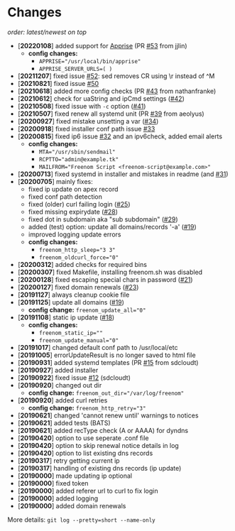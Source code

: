# Changes

_order: latest/newest on top_

- [**20220108**] added support for [Apprise](https://github.com/caronc/apprise) (PR [#53](https://github.com/mkorthof/freenom-script/pull/53) from jjlin)
  - **config changes:**
    - `APPRISE="/usr/local/bin/apprise"` 
    - `APPRISE_SERVER_URLS=( )`
- [**20211207**] fixed issue [#52](https://github.com/mkorthof/freenom-script/issues/52): sed removes CR using \r instead of ^M
- [**20210821**] fixed issue [#50](https://github.com/mkorthof/freenom-script/issues/50)
- [**20210618**] added more config checks (PR [#43](https://github.com/mkorthof/freenom-script/issues/43) from nathanfranke)
- [**20210612**] check for uaString and ipCmd settings ([#42](https://github.com/mkorthof/freenom-script/issues/42))
- [**20210508**] fixed issue with `-c` option ([#41](https://github.com/mkorthof/freenom-script/issues/41))
- [**20210507**] fixed renew all systemd unit (PR [#39](https://github.com/mkorthof/freenom-script/issues/39) from aeolyus)
- [**20200927**] fixed mistake unsetting a var ([#34](https://github.com/mkorthof/freenom-script/issues/34))
- [**20200918**] fixed installer conf path issue [#33](https://github.com/mkorthof/freenom-script/issues/33)
- [**20200815**] fixed ip6 issue [#32](https://github.com/mkorthof/freenom-script/issues/32) and an ipv6check, added email alerts
  - **config changes:**
    - `MTA="/usr/sbin/sendmail"`
    - `RCPTTO="admin@example.tk"`
    - `MAILFROM="Freenom Script <freenom-script@example.com>"`
- [**20200713**] fixed systemd in installer and mistakes in readme (and [#31](https://github.com/mkorthof/freenom-script/issues/31))
- [**20200705**] mainly fixes:
  - fixed ip update on apex record
  - fixed conf path detection
  - fixed (older) curl failing login ([#25](https://github.com/mkorthof/freenom-script/issues/25))
  - fixed missing expirydate ([#28](https://github.com/mkorthof/freenom-script/issues/28))
  - fixed dot in subdomain aka "sub subdomain" ([#29](https://github.com/mkorthof/freenom-script/issues/29))
  - added (test) option: update all domains/records '-a' ([#19](https://github.com/mkorthof/freenom-script/issues/19))
  - improved logging update errors
  - **config changes:**
    - `freenom_http_sleep="3 3"`
    - `freenom_oldcurl_force="0"`
- [**20200312**] added checks for required bins
- [**20200307**] fixed Makefile, installing freenom.sh was disabled
- [**20200128**] fixed escaping special chars in password ([#21](https://github.com/mkorthof/freenom-script/issues/21))
- [**20200127**] fixed domain renewals ([#23](https://github.com/mkorthof/freenom-script/issues/23))
- [**20191127**] always cleanup cookie file
- [**20191125**] update all domains ([#19](https://github.com/mkorthof/freenom-script/issues/19))
  - **config change:** `freenom_update_all="0"`
- [**20191108**] static ip update ([#18](https://github.com/mkorthof/freenom-script/issues/18))
  - **config changes:**
    - `freenom_static_ip=""`
    - `freenom_update_manual="0"`
- [**20191017**] changed default conf path to /usr/local/etc
- [**20191005**] errorUpdateResult is no longer saved to html file
- [**20190931**] added systemd templates (PR [#15](https://github.com/mkorthof/freenom-script/issues/15) from sdcloudt)
- [**20190927**] added installer
- [**20190922**] fixed issue [#12](https://github.com/mkorthof/freenom-script/issues/12) (sdcloudt)
- [**20190920**] changed out dir
  - **config change:** `freenom_out_dir="/var/log/freenom"`
- [**20190920**] added curl retries
  - **config change:** `freenom_http_retry="3"`
- [**20190621**] changed 'cannot renew until' warnings to notices
- [**20190621**] added tests (BATS)
- [**20190621**] added recType check (A or AAAA) for dyndns
- [**20190420**] option to use seperate .conf file
- [**20190420**] option to skip renewal notice details in log
- [**20190420**] option to list existing dns records
- [**20190317**] retry getting current ip
- [**20190317**] handling of existing dns records (ip update)
- [**20190000**] made updating ip optional
- [**20190000**] fixed token
- [**20190000**] added referer url to curl to fix login
- [**20190000**] added logging
- [**20190000**] added domain renewals

More details: `git log --pretty=short --name-only`
